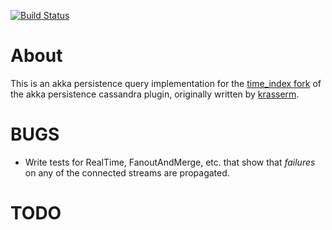 [![Build Status](https://travis-ci.org/jypma/akka-persistence-cassandra-query.svg?branch=master)](https://travis-ci.org/jypma/akka-persistence-cassandra-query)

About
=====

This is an akka persistence query implementation for the [time_index fork](https://github.com/jypma/akka-persistence-cassandra/tree/time_index)
of the akka persistence cassandra plugin, originally written by [krasserm](https://github.com/krasserm/akka-persistence-cassandra).

BUGS
====

 - Write tests for RealTime, FanoutAndMerge, etc. that show that _failures_ on any of the connected streams are propagated. 

TODO
====
